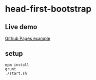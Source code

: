 # head-first-bootstrap

## Live demo
[Github Pages example](https://litongxin.github.io/head-first-bootstrap/index.html)

## setup
```
npm install
grunt
./start.sh
```
